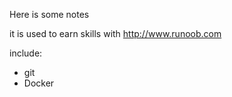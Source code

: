 Here is some notes

it is used to earn skills with http://www.runoob.com

include:
 - git
 - Docker
